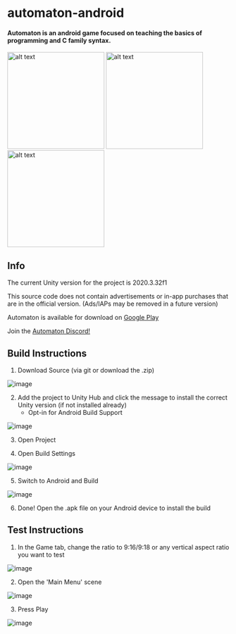 # automaton-android

#### Automaton is an android game focused on teaching the basics of programming and C family syntax.

<p float="left">
  <img src="projectInfo/showcase1.png" alt="alt text" width="220"/>
  <img src="projectInfo/showcase2.png" alt="alt text" width="220"/>
  <img src="projectInfo/showcase3.png" alt="alt text" width="220"/>
</p>

## Info

The current Unity version for the project is 2020.3.32f1

This source code does not contain advertisements or in-app purchases that are in the official version. (Ads/IAPs may be removed in a future version)

Automaton is available for download on [Google Play](https://play.google.com/store/apps/details?id=com.JeremyFriesen.AutomationInc&hl=en_CA&gl=US)

Join the [Automaton Discord!](https://discord.gg/2tJsBQJ)

## Build Instructions
1. Download Source (via git or download the .zip)

![image](https://user-images.githubusercontent.com/43259835/133323839-50afdcbb-2abc-4438-afa7-7fb86230676f.png)

2. Add the project to Unity Hub and click the message to install the correct Unity version (if not installed already)
    - Opt-in for Android Build Support
    
![image](https://user-images.githubusercontent.com/43259835/133324674-6a30a44c-c926-4699-b470-9390e0bea7b0.png)

3. Open Project

4. Open Build Settings

![image](https://user-images.githubusercontent.com/43259835/133331872-6f1916c9-b172-4cee-b053-4d1086b95bf3.png)

5. Switch to Android and Build

![image](https://user-images.githubusercontent.com/43259835/133333038-e7a7c91e-340e-4479-b295-a41f43945604.png)

6. Done! Open the .apk file on your Android device to install the build

## Test Instructions
1. In the Game tab, change the ratio to 9:16/9:18 or any vertical aspect ratio you want to test

![image](https://user-images.githubusercontent.com/43259835/133330346-bacf44f7-f39b-478b-98cd-fb9681f7eed0.png)

2. Open the 'Main Menu' scene

![image](https://user-images.githubusercontent.com/43259835/133331687-4034076c-e16f-451c-9e1f-4f0958c92ae7.png)

3. Press Play

![image](https://user-images.githubusercontent.com/43259835/133333393-c21c3e64-180d-4f14-a29d-00003196ad9f.png)


